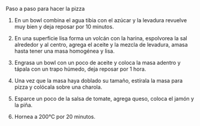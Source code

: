 Paso a paso para hacer la pizza

1. En un bowl combina el agua tibia con el azúcar y la levadura revuelve muy bien y deja reposar por 10 minutos. 

2. En una superficie lisa forma un volcán con la harina, espolvorea la sal alrededor y al centro, agrega el aceite y la mezcla de levadura, amasa hasta tener una masa homogénea y lisa.

3. Engrasa un bowl con un poco de aceite y  coloca la masa adentro y tápala con un trapo húmedo, deja reposar por 1 hora. 

4. Una vez que la masa haya doblado su tamaño, estírala la masa para pizza y colócala sobre una charola. 

5. Esparce un poco de la salsa de tomate, agrega queso, coloca el jamón y la piña.

6. Hornea a 200°C por 20 minutos.
